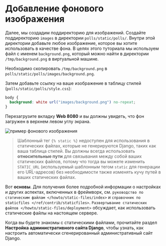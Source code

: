 # Добавление фонового изображения

Далее, мы создадим поддиректорию для изображений. Создайте поддиректорию `images` в директории `polls/static/polls/`. Внутри этой директории добавьте любое изображение, которое вы хотите использовать в качестве фона. В целях этого туториала мы используем файл с именем `background.png`, который можно найти в директории `/tmp/background.png` в виртуальной машине.

Необходимо скопировать `/tmp/background.png` в `polls/static/polls/images/background.png`.

Затем добавьте ссылку на ваше изображение в таблицу стилей (`polls/static/polls/style.css`):

```css
body {
  background: white url("images/background.png") no-repeat;
}
```

Перезагрузите вкладку **Web 8080** и вы должны увидеть, что фон загружен в верхнем левом углу экрана.

![пример фонового изображения](../assets/20230908-15-39-41-8dGms0NM.png)

> Шаблонный тег `{% static %}` недоступен для использования в статических файлах, которые не генерируются Django, таких как ваша таблица стилей. Вы должны всегда использовать **относительные пути** для связывания между собой ваших статических файлов, потому что тогда вы можете изменить `STATIC_URL` (используемый шаблонным тегом `static` для генерации его URL-адресов) без необходимости также изменять кучу путей в ваших статических файлах.

Вот **основы**. Для получения более подробной информации о настройках и других аспектах, включенных в фреймворк, см. `руководство по статическим файлам </howto/static-files/index>` и `справочник по staticfiles </ref/contrib/staticfiles>`. `Развертывание статических файлов </howto/static-files/deployment>` обсуждает, как использовать статические файлы на настоящем сервере.

Когда вы будете знакомы с статическими файлами, прочитайте раздел **Настройка административного сайта Django**, чтобы узнать, как настроить автоматически сгенерированный административный сайт Django.
